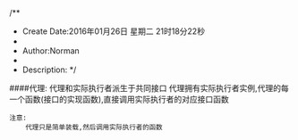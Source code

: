 /**
* Create Date:2016年01月26日 星期二 21时18分22秒
* 
* Author:Norman
* 
* Description: 
*/

####代理:
    代理和实际执行者派生于共同接口
    代理拥有实际执行者实例,代理的每一个函数(接口的实现函数),直接调用实际执行者的对应接口函数

    注意:
        代理只是简单装载,然后调用实际执行者的函数
